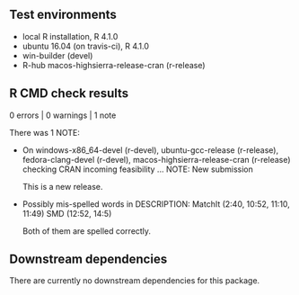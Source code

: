## Test environments
* local R installation, R 4.1.0
* ubuntu 16.04 (on travis-ci), R 4.1.0
* win-builder (devel)
* R-hub macos-highsierra-release-cran (r-release)

## R CMD check results

0 errors | 0 warnings | 1 note

There was 1 NOTE:

* On windows-x86_64-devel (r-devel), ubuntu-gcc-release (r-release), 
fedora-clang-devel (r-devel), macos-highsierra-release-cran (r-release)
  checking CRAN incoming feasibility ... NOTE:  New submission
  
  This is a new release.
  
* Possibly mis-spelled words in DESCRIPTION:
    MatchIt (2:40, 10:52, 11:10, 11:49)
    SMD (12:52, 14:5)
  
  Both of them are spelled correctly.



## Downstream dependencies

There are currently no downstream dependencies for this package.
